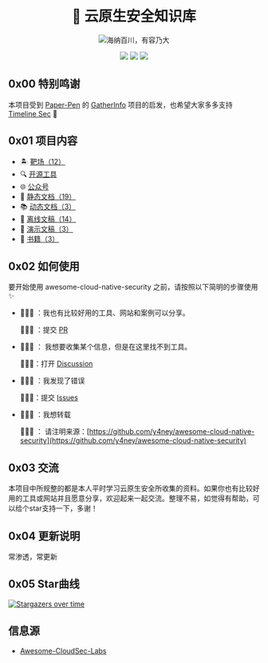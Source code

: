 <p align="center">
  <h1 align="center">🐳 云原生安全知识库</h1>
</p>

<p align="center">
  <img src="https://readme-typing-svg.demolab.com/?lines=海纳百川，有容乃大&font=Fira%20Code&center=true&width=380&height=50&duration=4000&pause=1000" alt="海纳百川，有容乃大">
</p>

<p align="center">
 <img src="https://img.shields.io/github/issues/y4ney/awesome-cloud-native-security" />
 <img src="https://img.shields.io/github/forks/y4ney/awesome-cloud-native-security" />
 <img src="https://img.shields.io/github/stars/y4ney/awesome-cloud-native-security" />
</p>


## 0x00 特别鸣谢

本项目受到 [Paper-Pen](https://github.com/Paper-Pen) 的 [GatherInfo](https://github.com/Paper-Pen/GatherInfo) 项目的启发，也希望大家多多支持 [Timeline Sec](https://github.com/TimelineSec) 💖

## 0x01 项目内容

- 🏝 [靶场（12）](./labs.md)
- 🔍 [开源工具](./github-project.md)
- 🌐 [公众号](./wechat-public-account.md)
- 📜 [静态文档（19）](./static-documents/README.md)
- 📚 [动态文档（3）](./dynamic-document.md)
- 📑 [离线文稿（14）](./papers/README.md)
- 🥸 [演示文稿（3）](./slides/README.md)
- 📖 [书籍（3）](./books/README.md)

## 0x02 如何使用

要开始使用 awesome-cloud-native-security 之前，请按照以下简明的步骤使用 ✨

- 🙋🏻‍♀️ ：我也有比较好用的工具、网站和案例可以分享。

    💁🏻‍♀️ ：提交 [PR](https://github.com/y4ney/InfoCollect/pulls)

- 🙋🏻‍♀️ ： 我想要收集某个信息，但是在这里找不到工具。

    💁🏻‍♀️：打开 [Discussion](https://github.com/y4ney/InfoCollect/discussions)

- 🙋🏻‍♀️ ：我发现了错误

    💁🏻‍♀️：提交 [Issues](https://github.com/y4ney/InfoCollect/issues)

- 🙋🏻‍♀️ ：我想转载

    💁🏻‍♀️ ： 请注明来源：[https://github.com/y4ney/awesome-cloud-native-security](https://github.com/y4ney/awesome-cloud-native-security)

## 0x03 交流

本项目中所规整的都是本人平时学习云原生安全所收集的资料。如果你也有比较好用的工具或网站并且愿意分享，欢迎起来一起交流。整理不易，如觉得有帮助，可以给个star支持一下，多谢！

## 0x04 更新说明

常渗透，常更新

## 0x05 Star曲线

[![Stargazers over time](https://starchart.cc/y4ney/awesome-cloud-native-security.svg?variant=adaptive)](https://starchart.cc/y4ney/awesome-cloud-native-security)

## 信息源

- [Awesome-CloudSec-Labs](https://github.com/iknowjason/Awesome-CloudSec-Labs)
